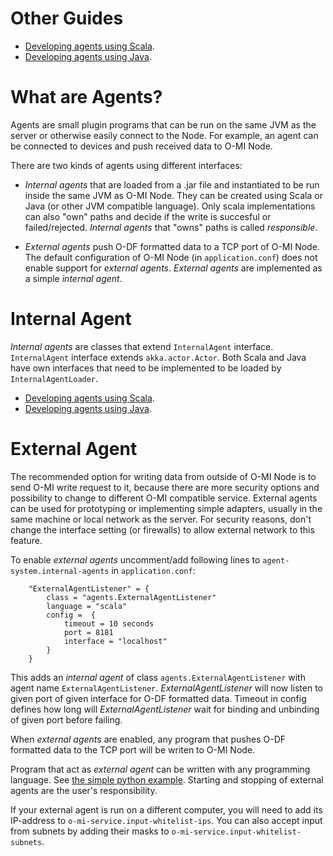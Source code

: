 Other Guides
============

* [Developing agents using Scala](https://github.com/AaltoAsia/O-MI/blob/development/ScalaAgentDeveloperGuide.md).
* [Developing agents using Java](https://github.com/AaltoAsia/O-MI/blob/development/JavaAgentDeveloperGuide.md).

What are Agents?
================

Agents are small plugin programs that can be run on the same JVM as the server or otherwise easily connect to the Node. For example, an agent can be connected to devices and push received data to O-MI Node. 

There are two kinds of agents using different interfaces: 

- *Internal agents* that are loaded from a .jar file and instantiated to be run 
inside the same JVM as O-MI Node. They can be created using Scala or Java (or other JVM compatible language). Only
scala implementations can also "own" paths and decide if the write is succesful or failed/rejected. *Internal agents* that "owns" paths is called *responsible*.

- *External agents* push O-DF formatted data to a TCP port of 
O-MI Node. The default configuration of O-MI Node (in `application.conf`) does not 
enable support for *external agents*. *External agents* are implemented as a simple *internal agent*.


Internal Agent 
================

*Internal agents* are classes that extend `InternalAgent` interface. 
`InternalAgent` interface extends `akka.actor.Actor`. Both Scala and Java have 
own interfaces that need to be implemented to be loaded by `InternalAgentLoader`.

* [Developing agents using Scala](https://github.com/AaltoAsia/O-MI/blob/development/ScalaAgentDeveloperGuide.md).
* [Developing agents using Java](https://github.com/AaltoAsia/O-MI/blob/development/JavaAgentDeveloperGuide.md).

External Agent
==============

The recommended option for writing data from outside of O-MI Node is to send O-MI write request to it, because there are more security options and possibility to change to different O-MI compatible service. External agents can be used for prototyping or implementing simple adapters, usually in the same machine or local network as the server. For security reasons, don't change the interface setting (or firewalls) to allow external network to this feature.

To enable *external agents* uncomment/add following lines to `agent-system.internal-agents` in `application.conf`: 

```
    "ExternalAgentListener" = {
        class = "agents.ExternalAgentListener"
        language = "scala"
        config =  {
            timeout = 10 seconds
            port = 8181
            interface = "localhost"
        }
    }
```

This adds an *internal agent* of class `agents.ExternalAgentListener` with agent name 
`ExternalAgentListener`. *ExternalAgentListener* will now listen to 
given port of given interface for O-DF formatted data. Timeout in config 
defines how long will *ExternalAgentListener* wait for binding and unbinding of
given port before failing.

When *external agents* are enabled, any program that pushes O-DF formatted data to the TCP
port will be writen to O-MI Node.  

Program that act as *external agent* can be written with any programming language. See
[the simple python example](https://github.com/AaltoAsia/O-MI/blob/master/tools/agentExample.py).
Starting and stopping of external agents are the user's responsibility.

If your external agent is run on a different computer, you will need to add its IP-address to
`o-mi-service.input-whitelist-ips`. You can also accept input from subnets by adding their masks to
`o-mi-service.input-whitelist-subnets`.


